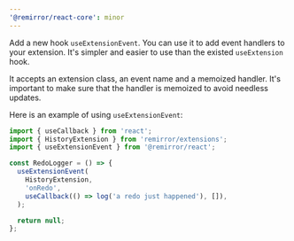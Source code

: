 ```yaml
---
'@remirror/react-core': minor
---
```


Add a new hook `useExtensionEvent`. You can use it to add event handlers to your extension. It's simpler and easier to use than the existed `useExtension` hook.

It accepts an extension class, an event name and a memoized handler. It's important to make sure that the handler is memoized to avoid needless updates.

Here is an example of using `useExtensionEvent`:

```ts
import { useCallback } from 'react';
import { HistoryExtension } from 'remirror/extensions';
import { useExtensionEvent } from '@remirror/react';

const RedoLogger = () => {
  useExtensionEvent(
    HistoryExtension,
    'onRedo',
    useCallback(() => log('a redo just happened'), []),
  );

  return null;
};
```
